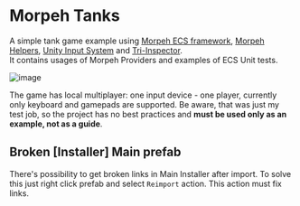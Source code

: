 # Morpeh Tanks
A simple tank game example using [Morpeh ECS framework](https://github.com/scellecs/morpeh),
[Morpeh Helpers](https://github.com/SH42913/morpeh.helpers), 
[Unity Input System](https://github.com/Unity-Technologies/InputSystem) and 
[Tri-Inspector](https://github.com/codewriter-packages/Tri-Inspector). \
It contains usages of Morpeh Providers and examples of ECS Unit tests.

![image](https://user-images.githubusercontent.com/17111024/210394187-b856a391-34b8-4af9-b6bd-5bcaa0d61c99.png)

The game has local multiplayer: one input device - one player, currently only keyboard and gamepads are supported.
Be aware, that was just my test job, so the project has no best practices and **must be used only as an example, not as a guide**.

## Broken [Installer] Main prefab
There's possibility to get broken links in Main Installer after import.
To solve this just right click prefab and select `Reimport` action. This action must fix links.